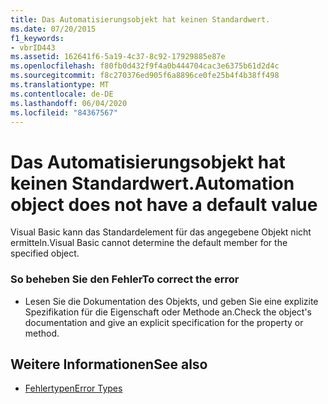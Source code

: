 ```yaml
---
title: Das Automatisierungsobjekt hat keinen Standardwert.
ms.date: 07/20/2015
f1_keywords:
- vbrID443
ms.assetid: 162641f6-5a19-4c37-8c92-17929885e87e
ms.openlocfilehash: f80fb0d432f9f4a0b444704cac3e6375b61d2d4c
ms.sourcegitcommit: f8c270376ed905f6a8896ce0fe25b4f4b38ff498
ms.translationtype: MT
ms.contentlocale: de-DE
ms.lasthandoff: 06/04/2020
ms.locfileid: "84367567"
---
```

# <a name="automation-object-does-not-have-a-default-value"></a><span data-ttu-id="4b2b1-102">Das Automatisierungsobjekt hat keinen Standardwert.</span><span class="sxs-lookup"><span data-stu-id="4b2b1-102">Automation object does not have a default value</span></span>
<span data-ttu-id="4b2b1-103">Visual Basic kann das Standardelement für das angegebene Objekt nicht ermitteln.</span><span class="sxs-lookup"><span data-stu-id="4b2b1-103">Visual Basic cannot determine the default member for the specified object.</span></span>  
  
### <a name="to-correct-the-error"></a><span data-ttu-id="4b2b1-104">So beheben Sie den Fehler</span><span class="sxs-lookup"><span data-stu-id="4b2b1-104">To correct the error</span></span>  
  
- <span data-ttu-id="4b2b1-105">Lesen Sie die Dokumentation des Objekts, und geben Sie eine explizite Spezifikation für die Eigenschaft oder Methode an.</span><span class="sxs-lookup"><span data-stu-id="4b2b1-105">Check the object's documentation and give an explicit specification for the property or method.</span></span>  
  
## <a name="see-also"></a><span data-ttu-id="4b2b1-106">Weitere Informationen</span><span class="sxs-lookup"><span data-stu-id="4b2b1-106">See also</span></span>

- [<span data-ttu-id="4b2b1-107">Fehlertypen</span><span class="sxs-lookup"><span data-stu-id="4b2b1-107">Error Types</span></span>](../programming-guide/language-features/error-types.md)
